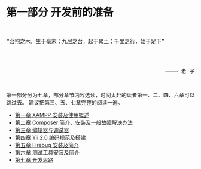 # 第一部分 开发前的准备

<pre>
<p>
“合抱之木，生于毫末；九层之台，起于累土；千里之行，始于足下”
</p>
<p style="text-align: right;">
———— 老 子
</p>
</pre>

 第一部分分为七章，部分章节内容选读，时间太赶的读者第一、二、四、六章可以跳过去。
建议把第三、五、七章完整的阅读一遍。

+ [第一章 XAMPP 安装及使用概述](./ch-1-01.md)
+ [第二章 Composer 简介、安装及一般故障解决办法](./ch-1-02.md)
+ [第三章 编辑器与调试器](./ch-1-03.md)
+ [第四章 Yii 2.0 编码规范及搭建](./ch-1-04.md)
+ [第五章 Firebug 安装及简介](./ch-1-05.md)
+ [第六章 测试工具安装及简介](./ch-1-06.md)
+ [第七章 开发思路](./ch-1-07.md)